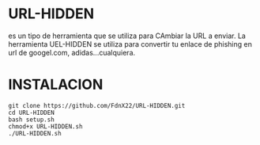 # URL-HIDDEN
es un tipo de herramienta que se utiliza para CAmbiar la URL a enviar. La herramienta UEL-HIDDEN se utiliza para convertir tu enlace de phishing en url de googel.com, adidas...cualquiera.


# INSTALACION
	
	git clone https://github.com/FdnX22/URL-HIDDEN.git
	cd URL-HIDDEN
	bash setup.sh
	chmod+x URL-HIDDEN.sh
	./URL-HIDDEN.sh

